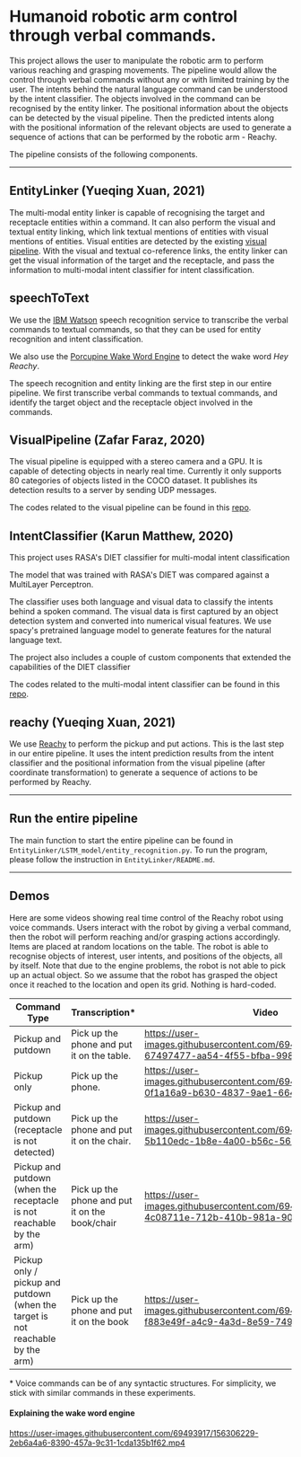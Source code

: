 # Humanoid robotic arm control through verbal commands.

This project allows the user to manipulate the robotic arm to perform various reaching and grasping 
movements. The pipeline would allow the control through verbal commands without any or with limited 
training by the user. The intents behind the natural language command can be understood by the 
intent classifier. The objects involved in the command can be recognised by the entity linker. 
The positional information about the objects can be detected by the visual pipeline. Then the predicted 
intents along with the positional information of the relevant objects are used to generate a sequence 
of actions that can be performed by the robotic arm - Reachy.

The pipeline consists of the following components.

<hr>

## EntityLinker (Yueqing Xuan, 2021)

The multi-modal entity linker is capable of recognising the target and receptacle entities 
within a command. It can also perform the visual and textual entity linking, which link textual
mentions of entities with visual mentions of entities. Visual entities are detected
by the existing [visual pipeline](https://github.com/stereolabs/zed-yolo). With the visual
and textual co-reference links, the entity linker can get the visual information of the target
and the receptacle, and pass the information to multi-modal intent classifier for intent 
classification.

## speechToText

We use the [IBM Watson](https://cloud.ibm.com/catalog/services/speech-to-text) 
speech recognition service to transcribe the verbal commands to textual commands, so that they 
can be used for entity recognition and intent classification.

We also use the [Porcupine Wake Word Engine](https://picovoice.ai/platform/porcupine/) 
to detect the wake word <i>Hey Reachy</i>.

The speech recognition and entity linking are the first step in our entire pipeline. We first 
transcribe verbal commands to textual commands, and identify the target object and the receptacle 
object involved in the commands.
  
## VisualPipeline (Zafar Faraz, 2020)

The visual pipeline is equipped with a stereo camera and a GPU. It is capable of detecting objects 
in nearly real time. Currently it only supports 80 categories of objects listed in the COCO dataset. 
It publishes its detection results to a server by sending UDP messages. 

The codes related to the visual pipeline can be found in this [repo](https://github.com/stereolabs/zed-yolo).


## IntentClassifier (Karun Matthew, 2020)

This project uses RASA's DIET classifier for multi-modal intent classification

The model that was trained with RASA's DIET was compared against a MultiLayer Perceptron.

The classifier uses both language and visual data to classify the intents behind a spoken command.
The visual data is first captured by an object detection system and converted into numerical visual features.
We use spacy's pretrained language model to generate features for the natural language text.

The project also includes a couple of custom components that extended the capabilities of the DIET classifier

The codes related to the multi-modal intent classifier can be found in this [repo](https://github.com/aditya30887/IntentClassifier/tree/master/IntentClassification).

## reachy (Yueqing Xuan, 2021)

We use [Reachy](https://docs.pollen-robotics.com/) to perform the pickup and put actions. This is the last 
step in our entire pipeline. It uses the intent prediction results from the intent classifier and 
the positional information from the visual pipeline (after coordinate transformation) to generate 
a sequence of actions to be performed by Reachy.


<hr>

## Run the entire pipeline

The main function to start the entire pipeline can be found in <code>EntityLinker/LSTM_model/entity_recognition.py</code>.
To run the program, please follow the instruction in <code>EntityLinker/README.md</code>.

<hr>

## Demos

Here are some videos showing real time control of the Reachy robot using voice commands. 
Users interact with the robot by giving a verbal command, then the robot will perform reaching and/or 
grasping actions accordingly. Items are placed at random locations on the table. The robot is 
able to recognise objects of interest, user intents, and positions of the objects, all by itself. 
Note that due to the engine problems, the robot is not able to pick up an actual object. 
So we assume that the robot has grasped the object once it reached to the location and open its grid. 
Nothing is hard-coded.


| Command Type | Transcription* |  Video   |
| ----------- | ----------- | --------|
| Pickup and putdown    | Pick up the phone and put it on the table.  | https://user-images.githubusercontent.com/69493917/156305880-67497477-aa54-4f55-bfba-9980463fa254.mp4 |
| Pickup only   | Pick up the phone. | https://user-images.githubusercontent.com/69493917/156306112-0f1a16a9-b630-4837-9ae1-664bc16703c9.mp4 |
| Pickup and putdown (receptacle is not detected)| Pick up the phone and put it on the chair. |https://user-images.githubusercontent.com/69493917/156306365-5b110edc-1b8e-4a00-b56c-561ecb867d6d.mp4|
| Pickup and putdown (when the receptacle is not reachable by the arm)| Pick up the phone and put it on the book/chair| https://user-images.githubusercontent.com/69493917/156306780-4c08711e-712b-410b-981a-9041dfadcb11.mp4|
| Pickup only / pickup and putdown (when the target is not reachable by the arm)| Pick up the phone and put it on the book |https://user-images.githubusercontent.com/69493917/156306820-f883e49f-a4c9-4a3d-8e59-749319b20b4a.mp4|

\* Voice commands can be of any syntactic structures. For simplicity, we stick with similar commands in these experiments.

#### Explaining the wake word engine

https://user-images.githubusercontent.com/69493917/156306229-2eb6a4a6-8390-457a-9c31-1cda135b1f62.mp4

